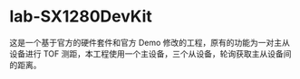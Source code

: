 # lab-SX1280DevKit

这是一个基于官方的硬件套件和官方 Demo 修改的工程，原有的功能为一对主从设备进行 TOF 测距，本工程使用一个主设备，三个从设备，轮询获取主从设备间的距离。
